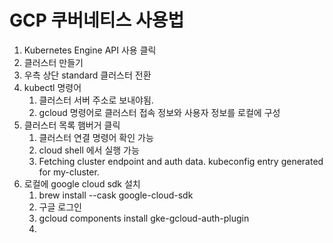 # GCP 쿠버네티스 사용법

1. Kubernetes Engine API 사용 클릭
2. 클러스터 만들기
3. 우측 상단 standard 클러스터 전환
4. kubectl 명령어
   1. 클러스터 서버 주소로 보내야됨.
   2. gcloud 명령어로 클러스터 접속 정보와 사용자 정보를 로컬에 구성
5. 클러스터 목록 햄버거 클릭
   1. 클러스터 연결 명령어 확인 가능
   2. cloud shell 에서 실행 가능
   3. Fetching cluster endpoint and auth data. kubeconfig entry generated for my-cluster.
6. 로컬에 google cloud sdk 설치
   1. brew install --cask google-cloud-sdk
   2. 구글 로그인
   3. gcloud components install gke-gcloud-auth-plugin
   4. 